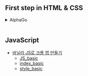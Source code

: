 ##  First step in HTML & CSS

<details markdown="1">
<summary>AlphaGo</summary>

- [alphago_index.html](https://github.com/Yedam101/web/blob/master/html_css_alphago/alphago_index.html)
- [alphago_1.html](https://github.com/Yedam101/web/blob/master/html_css_alphago/alphago_1.html)    
- [alphago_2.html](https://github.com/Yedam101/web/blob/master/html_css_alphago/alphago_2.html)
- [alphago_3.html](https://github.com/Yedam101/web/blob/master/html_css_alphago/alphago_3.html) 
- [alphago_style.css](https://github.com/Yedam101/web/blob/master/html_css_alphago/alphago_style.css)

</details>
<br>

## JavaScript

- [바닐라 JS로 크롬 앱 만들기](https://github.com/Yedam101/web/tree/master/js_chorme)
    - [JS_basic](https://github.com/Yedam101/web/blob/master/js_chorme/JS_basic.js)
    - [index_basic](https://github.com/Yedam101/web/blob/master/js_chorme/index_basic.html)
    - [style_basic](https://github.com/Yedam101/web/blob/master/js_chorme/style_basic.css)